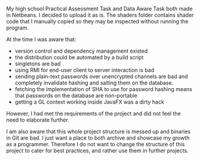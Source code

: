 My high school Practical Assessment Task and Data Aware Task both made in Netbeans. 
I decided to upload it as is. The shaders folder contains shader code that I manually copied so they may be inspected without running the program.

At the time I was aware that:

   * version control and dependency management existed
   * the distribution could be automated by a build script
   * singletons are bad
   * using RMI for end-user client to server interaction is bad
   * sending plain-text passwords over unencrypted channels are bad and completely invalidate hashing and salting them on the database.
   * fetching the implementation of SHA to use for password hashing means that passwords on the database are non-portable
   * getting a GL context working inside JavaFX was a dirty hack
    
However, I had met the requirements of the project and did not feel the need to elaborate further.
    
I am also aware that this whole project structure is messed up and binaries in Git are bad. I just want a place to both archive and showcase my growth as a programmer. Therefore I do not want to change the structure of this project to cater for best practices, and rather use them in further projects.
